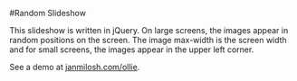 #Random Slideshow

This slideshow is written in jQuery. On large screens, the images appear in random positions on the screen. The image max-width is the screen width and for small screens, the images appear in the upper left corner.

See a demo at [janmilosh.com/ollie](http://janmilosh.com/ollie).